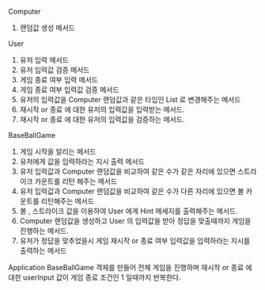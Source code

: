 Computer
1. 랜덤값 생성 메서드

User
1. 유저 입력 메서드
2. 유저 입력값 검증 메서드
3. 게임 종료 여부 입력 메서드
4. 게임 종료 여부 입력값 검증 메서드
5. 유저의 입력값을 Computer 랜덤값과 같은 타입인 List<Integer> 로 변경해주는 메서드 
6. 재시작 or 종료 에 대한 유저의 입력값을 입력받는 메서드.
7. 재시작 or 종료 에 대한 유저의 입력값을 검증하는 메서드.

BaseBallGame
1. 게임 시작을 알리는 메서드
2. 유저에게 값을 입력하라는 지시 출력 메서드
3. 유저 입력값과 Computer 랜덤값을 비교하여 같은 수가 같은 자리에 있으면 스트라이크 카운트를 리턴 해주는 메서드
4. 유저 입력값과 Computer 랜덤값을 비교하여 같은 수가 다른 자리에 있으면 볼 카운트를 리턴해주는 메서드
5. 볼 , 스트라이크 값을 이용하여 User 에게 Hint 메세지를 출력해주는 메서드.
6. Computer 랜덤값을 생성하고 User 의 입력값을 받아 정답을 맞출때까지 게임을 진행하는 메서드.
7. 유저가 정답을 맞추었을시 게임 재시작 or 종료 여부 입력값을 입력하라는 지시를 출력하는 메서드

Application
BaseBallGame 객체를 만들어 전체 게임을 진행하며 재시작 or 종료 에 대한 userInput 값이
게임 종료 조건인 1 일때까지 반복한다.